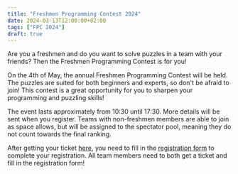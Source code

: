 ```yaml
---
title: "Freshmen Programming Contest 2024"
date: 2024-03-13T12:00:00+02:00
tags: ["FPC 2024"]
draft: true
---
```


Are you a freshmen and do you want to solve puzzles in a team with your friends? Then the Freshmen Programming Contest is for you!

On the 4th of May, the annual Freshmen Programming Contest will be held. The puzzles are suited for both beginners and experts, so don't be afraid to join! This contest is a great opportunity for you to sharpen your programming and puzzling skills!

The event lasts approximately from 10:30 until 17:30. More details will be sent when you register. Teams with non-freshmen members are able to join as space allows, but will be assigned to the spectator pool, meaning they do not count towards the final ranking.

After getting your ticket [here](https://wisv.ch/fpc), you need to fill in the [registration form](https://wisv.ch/fpcregistration) to complete your registration. All team members need to both get a ticket and fill in the registration form!
